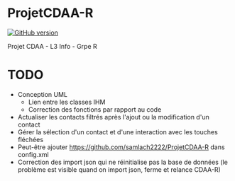 # ProjetCDAA-R

[![GitHub version](https://img.shields.io/badge/version-1.0-purple.svg)](https://img.shields.io/badge)

Projet CDAA - L3 Info - Grpe R

# TODO
- Conception UML
  - Lien entre les classes IHM
  - Correction des fonctions par rapport au code
- Actualiser les contacts filtrés après l'ajout ou la modification d'un contact
- Gérer la sélection d'un contact et d'une interaction avec les touches fléchées
- Peut-être ajouter <ProductUrl>https://github.com/samlach2222/ProjetCDAA-R</ProductUrl> dans config.xml
- Correction des import json qui ne réinitialise pas la base de données (le problème est visible quand on import json, ferme et relance CDAA-R)
